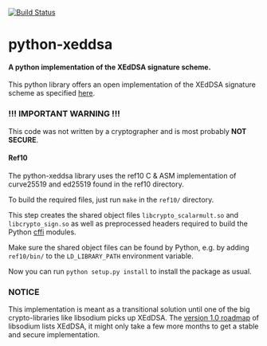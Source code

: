 [![Build Status](https://travis-ci.org/Syndace/python-xeddsa.svg?branch=master)](https://travis-ci.org/Syndace/python-xeddsa)

# python-xeddsa
#### A python implementation of the XEdDSA signature scheme.

This python library offers an open implementation of the XEdDSA signature scheme as specified [here](https://signal.org/docs/specifications/xeddsa/).

### !!! IMPORTANT WARNING !!!
This code was not written by a cryptographer and is most probably **NOT SECURE**.

#### Ref10
The python-xeddsa library uses the ref10 C & ASM implementation of curve25519 and ed25519 found in the ref10 directory.

To build the required files, just run `make` in the `ref10/` directory.

This step creates the shared object files `libcrypto_scalarmult.so` and `libcrypto_sign.so` as well as preprocessed headers required to build the Python [cffi](https://bitbucket.org/cffi/cffi) modules.

Make sure the shared object files can be found by Python, e.g. by adding `ref10/bin/` to the `LD_LIBRARY_PATH` environment variable.

Now you can run `python setup.py install` to install the package as usual.

### NOTICE
This implementation is meant as a transitional solution until one of the big crypto-libraries like libsodium picks up XEdDSA.
The [version 1.0 roadmap](https://download.libsodium.org/doc/internals/roadmap.html) of libsodium lists XEdDSA, it might only take a few more months to get a stable and secure implementation.
